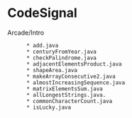 # CodeSignal

Arcade/Intro  
                              
          * add.java                     
          * centuryFromYear.java         
          * checkPalindrome.java         
          * adjacentElementsProduct.java 
          * shapeArea.java                
          * makeArrayConsecutive2.java    
          * almostIncreasingSequence.java 
          * matrixElementsSum.java        
          * allLongestStrings.java.      
          * commonCharacterCount.java   
          * isLucky.java
